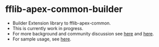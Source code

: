 # fflib-apex-common-builder

- Builder Extension library to fflib-apex-common. 
- This is currently work in progress. 
- For more background and community discussion see [here](https://github.com/apex-enterprise-patterns/fflib-apex-common/pull/77) and [here](https://github.com/apex-enterprise-patterns/fflib-apex-common/pull/100).
- For sample usage, see [here](https://github.com/apex-enterprise-patterns/fflib-apex-common-samplecode/pull/6).
